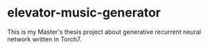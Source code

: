 # elevator-music-generator
This is my Master's thesis project about generative recurrent neural network written in Torch7.
